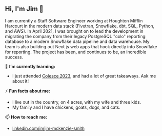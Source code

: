 ## Hi, I'm Jim 👋

I am currently a Staff Software Engineer working at Houghton Mifflin Harcourt in the modern data stack (Fivetran, Snowflake, dbt, SQL, Python, and AWS). In April 2021, I was brought on to lead the development in migrating the company from their legacy PostgreSQL "colo" reporting database to a modern Snowflake data pipeline and data warehouse. My team is also building out Next.js web apps that hook directly into Snowflake for reporting. The project has been, and continues to be, an incredible success.

🌱 **I’m currently learning:**
 - I just attended [Colesce 2023](https://coalesce.getdbt.com/), and had a lot of great takeaways. Ask me about it!

⚡ **Fun facts about me:**
 - I live out in the country, on 4 acres, with my wife and three kids.
 - My family and I have chickens, goats, dogs, and cats.

📫 **How to reach me:**
 - [linkedin.com/in/jim-mckenzie-smith](https://www.linkedin.com/in/jim-mckenzie-smith/)

<!--

- 🔭 I’m currently working on ...
-  ...
- 👯 I’m looking to collaborate on ...
- 🤔 I’m looking for help with ...
- 💬 Ask me about ...
-  ...
- 😄 Pronouns: ...
- ⚡ Fun fact: ...
-->
